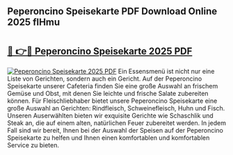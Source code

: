 ## Peperoncino Speisekarte PDF Download Online 2025 fIHmu

# <h2><a href="http://gcd9q1.nevu.top/?p=Peperoncino+Speisekarte">🔗 👉🔴 Peperoncino Speisekarte 2025 PDF</a></h2>

[![Peperoncino Speisekarte 2025 PDF](https://i.imgur.com/dBaPXMq.png)](http://gcd9q1.nevu.top/?p=Peperoncino+Speisekarte)
Ein Essensmenü ist nicht nur eine Liste von Gerichten, sondern auch ein Gericht. Auf der Peperoncino Speisekarte unserer Cafeteria finden Sie eine große Auswahl an frischem Gemüse und Obst, mit denen Sie leichte und frische Salate zubereiten können. Für Fleischliebhaber bietet unsere Peperoncino Speisekarte eine große Auswahl an Gerichten: Rindfleisch, Schweinefleisch, Huhn und Fisch. Unseren Auserwählten bieten wir exquisite Gerichte wie Schaschlik und Steak an, die auf einem alten, natürlichen Feuer zubereitet werden. In jedem Fall sind wir bereit, Ihnen bei der Auswahl der Speisen auf der Peperoncino Speisekarte zu helfen und Ihnen einen komfortablen und komfortablen Service zu bieten.
